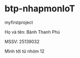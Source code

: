 # btp-nhapmonIoT

myfirstproject

Họ và tên: Bành Thanh Phú 

MSSV: 25139032

Mình tới từ nhóm 12



